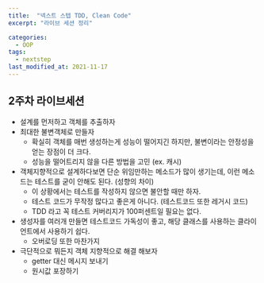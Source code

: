 ```yaml
---
title:  "넥스트 스텝 TDD, Clean Code"
excerpt: "라이브 세션 정리"

categories:
  - OOP
tags:
  - nextstep
last_modified_at: 2021-11-17
---
```

  

## 2주차 라이브세션
- 설계를 먼저하고 객체를 추출하자
- 최대한 불변객체로 만들자
  - 확실히 객체를 매번 생성하는게 성능이 떨어지긴 하지만, 불변이라는 안정성을 얻는 장점이 더 크다.
  - 성능을 떨어트리지 않을 다른 방법을 고민 (ex. 캐시)
- 객체지향적으로 설계하다보면 단순 위임만하는 메소드가 많이 생기는데, 이런 메소드는 테스트를 굳이 안해도 된다. (성향의 차이)
  - 이 상황에서는 테스트를 작성하지 않으면 불안할 때만 하자.
  - 테스트 코드가 무작정 많다고 좋은게 아니다. (테스트코드 또한 레거시 코드)
  - TDD 라고 꼭 테스트 커버리지가 100퍼센트일 필요는 없다.
- 생성자를 여러개 만들면 테스트코드 가독성이 좋고, 해당 클래스를 사용하는 클라이언트에서 사용하기 쉽다.
  - 오버로딩 또한 마찬가지
- 극단적으로 뭐든지 객체 지향적으로 해결 해보자
  - getter 대신 메시지 보내기
  - 원시값 포장하기

